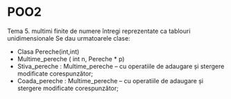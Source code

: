 # POO2

Tema 5. multimi finite de numere întregi reprezentate ca tablouri unidimensionale
Se dau urmatoarele clase:
- Clasa Pereche(int,int)
- Multime_pereche ( int n, Pereche * p)
- Stiva_pereche : Multime_pereche – cu operatiile de adaugare și stergere modificate
corespunzător;
- Coada_pereche : Multime_pereche – cu operatiile de adaugare și stergere modificate
corespunzător;
